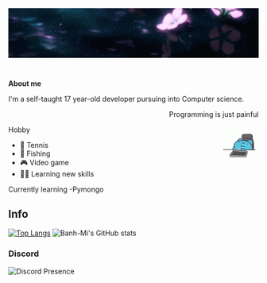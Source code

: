 <img src="flower-banner.gif">



#

 **About me**

I'm a self-taught 17 year-old developer pursuing into Computer science.

<p align="right">Programming is just painful</p>
<img align="right" alt="Coding" width="15%" src="https://github.com/superhyper12/superhyper12/blob/main/gifs/catbug-tired.gif">

Hobby
- 🎾 Tennis
- 🎣 Fishing                                        
- 🎮 Video game 
- 🤹‍♀️ Learning new skills

Currently learning
-Pymongo




 ## Info
[![Top Langs](https://github-readme-stats.vercel.app/api/top-langs/?username=superhyper12&langs_count=8)](https://github.com/superhyper12/github-readme-stats) 
![Banh-Mi's GitHub stats](https://github-readme-stats.vercel.app/api?username=superhyper12)

### Discord

![Discord Presence](https://lanyard-profile-readme.vercel.app/api/374224735292358657)

